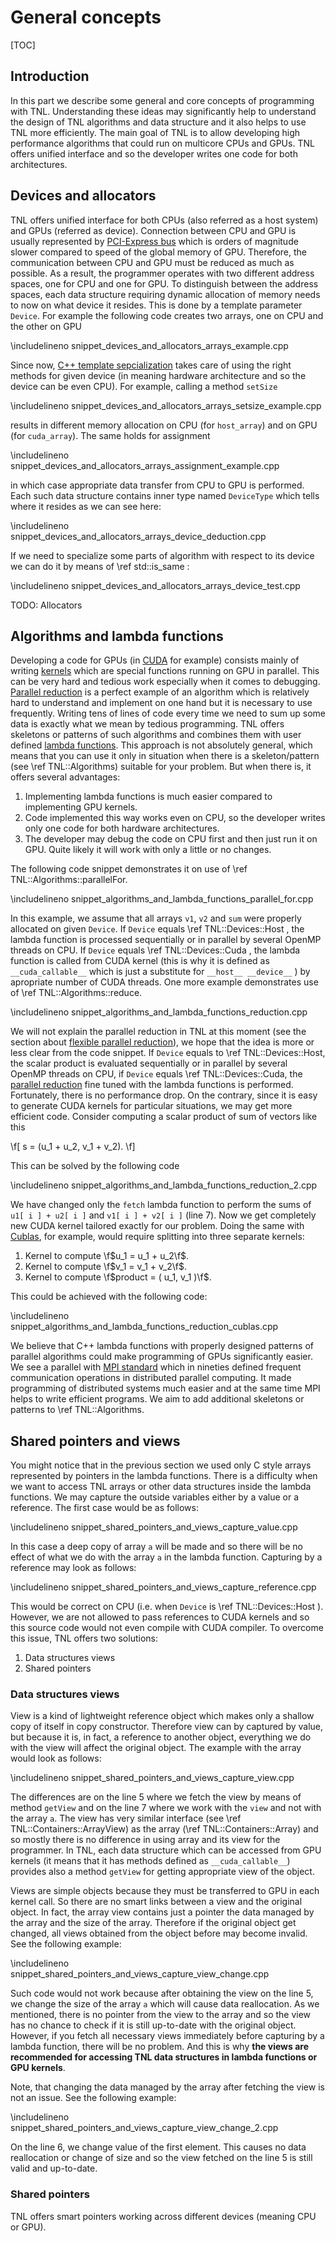 # General concepts

[TOC]

## Introduction

In this part we describe some general and core concepts of programming with TNL. Understanding these ideas may significantly help to understand the design of TNL algorithms and data structure and it also helps to use TNL more efficiently. The main goal of TNL is to allow developing high performance algorithms that could run on multicore CPUs and GPUs. TNL offers unified interface and so the developer writes one code for both architectures.

## Devices and allocators

TNL offers unified interface for both CPUs (also referred as a host system) and GPUs (referred as device). Connection between CPU and GPU is usually represented by [PCI-Express bus](https://en.wikipedia.org/wiki/PCI_Express) which is orders of magnitude slower compared to speed of the global memory of GPU. Therefore, the communication between CPU and GPU must be reduced as much as possible. As a result, the programmer operates with two different address spaces, one for CPU and one for GPU. To distinguish between the address spaces, each data structure requiring dynamic allocation of memory needs to now on what device it resides. This is done by a template parameter `Device`. For example the following code creates two arrays, one on CPU and the other on GPU

\includelineno snippet_devices_and_allocators_arrays_example.cpp

Since now, [C++ template sepcialization](https://en.wikipedia.org/wiki/Partial_template_specialization) takes care of using the right methods for given device (in meaning hardware architecture and so the  device can be even CPU). For example, calling a method `setSize`

\includelineno snippet_devices_and_allocators_arrays_setsize_example.cpp

results in different memory allocation on CPU (for `host_array`) and on GPU (for `cuda_array`). The same holds for assignment

\includelineno snippet_devices_and_allocators_arrays_assignment_example.cpp

in which case appropriate data transfer from CPU to GPU is performed. Each such data structure contains inner type named `DeviceType` which tells where it resides as we can see here:

\includelineno snippet_devices_and_allocators_arrays_device_deduction.cpp

If we need to specialize some parts of algorithm with respect to its device we can do it by means of  \ref std::is_same :

\includelineno snippet_devices_and_allocators_arrays_device_test.cpp

TODO: Allocators

## Algorithms and lambda functions

Developing a code for GPUs (in [CUDA](https://developer.nvidia.com/CUDA-zone) for example) consists mainly of writing [kernels](https://docs.nvidia.com/cuda/cuda-c-programming-guide/index.html#kernels) which are special functions running on GPU in parallel. This can be very hard and tedious work especially when it comes to debugging. [Parallel reduction](https://developer.download.nvidia.com/assets/cuda/files/reduction.pdf) is a perfect example of an algorithm which is relatively hard to understand and implement on one hand but it is necessary to use frequently. Writing tens of lines of code every time we need to sum up some data is exactly what we mean by tedious programming. TNL offers skeletons or patterns of such algorithms and combines them with user defined [lambda functions](https://en.cppreference.com/w/cpp/language/lambda). This approach is not absolutely general, which means that you can use it only in situation when there is a skeleton/pattern (see \ref TNL::Algorithms) suitable for your problem. But when there is, it offers several advantages:

1. Implementing lambda functions is much easier compared to implementing GPU kernels.
2. Code implemented this way works even on CPU, so the developer writes only one code for both hardware architectures.
3. The developer may debug the code on CPU first and then just run it on GPU. Quite likely it will work with only a little or no changes.

The following code snippet demonstrates it on use of \ref TNL::Algorithms::parallelFor.

\includelineno snippet_algorithms_and_lambda_functions_parallel_for.cpp

In this example, we assume that all arrays `v1`, `v2` and `sum` were properly allocated on given `Device`. If `Device` equals \ref TNL::Devices::Host , the lambda function is processed sequentially or in parallel by several OpenMP threads on CPU. If `Device` equals \ref TNL::Devices::Cuda , the lambda function is called from CUDA kernel (this is why it is defined as `__cuda_callable__` which is just a substitute for `__host__ __device__` ) by apropriate number of CUDA threads. One more example demonstrates use of \ref TNL::Algorithms::reduce.

\includelineno snippet_algorithms_and_lambda_functions_reduction.cpp

We will not explain the parallel reduction in TNL at this moment (see the section about [flexible parallel reduction](../ReductionAndScan/tutorial_ReductionAndScan.md)), we hope that the idea is more or less clear from the code snippet. If `Device` equals to \ref TNL::Devices::Host, the scalar product is evaluated sequentially or in parallel by several OpenMP threads on CPU, if `Device` equals \ref TNL::Devices::Cuda, the [parallel reduction](https://developer.download.nvidia.com/assets/cuda/files/reduction.pdf) fine tuned with the lambda functions is performed. Fortunately, there is no performance drop. On the contrary, since it is easy to generate CUDA kernels for particular situations, we may get more efficient code. Consider computing a scalar product of sum of vectors like this

\f[
s = (u_1 + u_2, v_1 + v_2).
\f]

This can be solved by the following code

\includelineno snippet_algorithms_and_lambda_functions_reduction_2.cpp

We have changed only the `fetch` lambda function to perform the sums of `u1[ i ] + u2[ i ]` and `v1[ i ] + v2[ i ]` (line 7). Now we get completely new CUDA kernel tailored exactly for our problem. Doing the same with [Cublas](https://developer.nvidia.com/cublas), for example, would require splitting into three separate kernels:

1. Kernel to compute \f$u_1 = u_1 + u_2\f$.
2. Kernel to compute \f$v_1 = v_1 + v_2\f$.
3. Kernel to compute \f$product = ( u_1, v_1 )\f$.

This could be achieved with the following code:

\includelineno snippet_algorithms_and_lambda_functions_reduction_cublas.cpp

We believe that C++ lambda functions with properly designed patterns of parallel algorithms could make programming of GPUs significantly easier. We see a parallel with [MPI standard](https://en.wikipedia.org/wiki/Message_Passing_Interface) which in nineties defined frequent communication operations in distributed parallel computing. It made programming of distributed systems much easier and at the same time MPI helps to write efficient programs. We aim to add additional skeletons or patterns to \ref TNL::Algorithms.

## Shared pointers and views

You might notice that in the previous section we used only C style arrays represented by pointers in the lambda functions. There is a difficulty when we want to access TNL arrays or other data structures inside the lambda functions. We may capture the outside variables either by a value or a reference. The first case would be as follows:

\includelineno snippet_shared_pointers_and_views_capture_value.cpp

In this case a deep copy of array `a` will be made and so there will be no effect of what we do with the array `a` in the lambda function. Capturing by a reference may look as follows:

\includelineno snippet_shared_pointers_and_views_capture_reference.cpp

This would be correct on CPU (i.e. when `Device` is \ref TNL::Devices::Host ). However, we are not allowed to pass references to CUDA kernels and so this source code would not even compile with CUDA compiler. To overcome this issue, TNL offers two solutions:

1. Data structures views
2. Shared pointers

### Data structures views

View is a kind of lightweight reference object which makes only a shallow copy of itself in copy constructor. Therefore view can by captured by value, but because it is, in fact, a reference to another object, everything we do with the view will affect the original object. The example with the array would look as follows:

\includelineno snippet_shared_pointers_and_views_capture_view.cpp

The differences are on the line 5 where we fetch the view by means of method `getView` and on the line 7 where we work with the `view` and not with the array `a`. The view has very similar interface (see \ref TNL::Containers::ArrayView) as the array (\ref TNL::Containers::Array) and so mostly there is no difference in using array and its view for the programmer. In TNL, each data structure which can be accessed from GPU kernels (it means that it has methods defined as `__cuda_callable__`) provides also a method `getView` for getting appropriate view of the object.

Views are simple objects because they must be transferred to GPU in each kernel call. So there are no smart links between a view and the original object. In fact, the array view contains just a pointer the data managed by the array and the size of the array. Therefore if the original object get changed, all views obtained from the object before may become invalid. See the following example:

\includelineno snippet_shared_pointers_and_views_capture_view_change.cpp

Such code would not work because after obtaining the view on the line 5, we change the size of the array `a` which will cause data reallocation. As we mentioned, there is no pointer from the view to the array and so the view has no chance to check if it is still up-to-date with the original object. However, if you fetch all necessary views immediately before capturing by a lambda function, there will be no problem. And this is why **the views are recommended for accessing TNL data structures in lambda functions or GPU kernels**.

Note, that changing the data managed by the array after fetching the view is not an issue. See the following example:

\includelineno snippet_shared_pointers_and_views_capture_view_change_2.cpp

On the line 6, we change value of the first element. This causes no data reallocation or change of size and so the view fetched on the line 5 is still valid and up-to-date.

### Shared pointers

TNL offers smart pointers working across different devices (meaning CPU or GPU).
